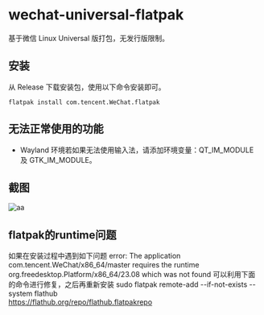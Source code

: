 # wechat-universal-flatpak

基于微信 Linux Universal 版打包，无发行版限制。

## 安装

从 Release 下载安装包，使用以下命令安装即可。

```shell
flatpak install com.tencent.WeChat.flatpak
```

## 无法正常使用的功能

 - Wayland 环境若如果无法使用输入法，请添加环境变量：QT_IM_MODULE 及 GTK_IM_MODULE。

## 截图

![aa](.assets/sc.png)

## flatpak的runtime问题
如果在安装过程中遇到如下问题
error: The application com.tencent.WeChat/x86_64/master requires the runtime org.freedesktop.Platform/x86_64/23.08 which was not found
可以利用下面的命令进行修复，之后再重新安装
sudo flatpak remote-add --if-not-exists --system flathub \
  https://flathub.org/repo/flathub.flatpakrepo
